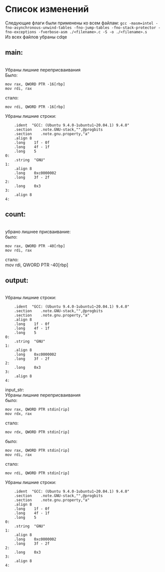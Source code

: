 # Список изменений
Следующие флаги были применены ко всем файлам:
`gcc -masm=intel -fno-asynchronous-unwind-tables -fno-jump-tables -fno-stack-protector -fno-exceptions -fverbose-asm ./<filename>.c -S -o ./<filename>.s`
<br>Из всех файлов убраны cdqe
## main:
<br>Убраны лишние переприсваивания
<br>Было:
``` assembly
mov	rax, QWORD PTR -16[rbp]
mov	rdi, rax
```
стало:
``` assembly
mov rdi, QWORD PTR -16[rbp]
```
Убраны лишние строки:
``` assembly
	.ident	"GCC: (Ubuntu 9.4.0-1ubuntu1~20.04.1) 9.4.0"
	.section	.note.GNU-stack,"",@progbits
	.section	.note.gnu.property,"a"
	.align 8
	.long	 1f - 0f
	.long	 4f - 1f
	.long	 5
0:
	.string	 "GNU"
1:
	.align 8
	.long	 0xc0000002
	.long	 3f - 2f
2:
	.long	 0x3
3:
	.align 8
4:
```
## count:
<br>убрано лишнее присваивание:
<br>было:
``` assembly
mov	rax, QWORD PTR -40[rbp]
mov	rdi, rax	
```
стало:
<br>mov rdi, QWORD PTR -40[rbp]
## output:
<br>Убраны лишние строки:
``` assembly
	.ident	"GCC: (Ubuntu 9.4.0-1ubuntu1~20.04.1) 9.4.0"
	.section	.note.GNU-stack,"",@progbits
	.section	.note.gnu.property,"a"
	.align 8
	.long	 1f - 0f
	.long	 4f - 1f
	.long	 5
0:
	.string	 "GNU"
1:
	.align 8
	.long	 0xc0000002
	.long	 3f - 2f
2:
	.long	 0x3
3:
	.align 8
4:
```
input_str:
<br>Убраны лишние переприсваивания
<br>было:
``` assembly
mov	rax, QWORD PTR stdin[rip]
mov	rdx, rax
```
стало:
``` assembly
mov rdx, QWORD PTR stdin[rip]
```
было:
``` assembly
mov	rax, QWORD PTR stdin[rip]	
mov	rdi, rax	
```
стало:
``` assembly
mov rdi, QWORD PTR stdin[rip]
```
Убраны лишние строки:
``` assembly
	.ident	"GCC: (Ubuntu 9.4.0-1ubuntu1~20.04.1) 9.4.0"
	.section	.note.GNU-stack,"",@progbits
	.section	.note.gnu.property,"a"
	.align 8
	.long	 1f - 0f
	.long	 4f - 1f
	.long	 5
0:
	.string	 "GNU"
1:
	.align 8
	.long	 0xc0000002
	.long	 3f - 2f
2:
	.long	 0x3
3:
	.align 8
4:
```
